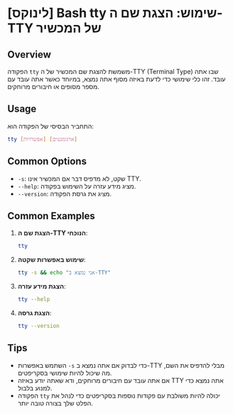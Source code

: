 # [לינוקס] Bash tty שימוש: הצגת שם ה-TTY של המכשיר

## Overview
הפקודה `tty` משמשת להצגת שם המכשיר של ה-TTY (Terminal Type) שבו אתה עובד. זהו כלי שימושי כדי לדעת באיזה מסוף אתה נמצא, במיוחד כאשר אתה עובד עם מספר מסופים או חיבורים מרוחקים.

## Usage
התחביר הבסיסי של הפקודה הוא:

```bash
tty [אפשרויות] [ארגומנטים]
```

## Common Options
- `-s`: שקט, לא מדפיס דבר אם המכשיר אינו TTY.
- `--help`: מציג מידע עזרה על השימוש בפקודה.
- `--version`: מציג את גרסת הפקודה.

## Common Examples
1. **הצגת שם ה-TTY הנוכחי**:
   ```bash
   tty
   ```

2. **שימוש באפשרות שקטה**:
   ```bash
   tty -s && echo "אני נמצא ב-TTY"
   ```

3. **הצגת מידע עזרה**:
   ```bash
   tty --help
   ```

4. **הצגת גרסה**:
   ```bash
   tty --version
   ```

## Tips
- השתמש באפשרות `-s` כדי לבדוק אם אתה נמצא ב-TTY מבלי להדפיס את השם, מה שיכול להיות שימושי בסקריפטים.
- אם אתה עובד עם חיבורים מרוחקים, ודא שאתה יודע באיזה TTY אתה נמצא כדי למנוע בלבול.
- הפקודה `tty` יכולה להיות משולבת עם פקודות נוספות בסקריפטים כדי לנהל את הפלט שלך בצורה טובה יותר.